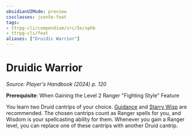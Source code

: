```yaml
---
obsidianUIMode: preview
cssclasses: json5e-feat
tags:
- ttrpg-cli/compendium/src/5e/xphb
- ttrpg-cli/feat
aliases: ["Druidic Warrior"]
---
```

# Druidic Warrior
*Source: Player's Handbook (2024) p. 120*  

**Prerequisite**: When Gaining the Level 2 Ranger "Fighting Style" Feature

You learn two Druid cantrips of your choice. [Guidance](3-Mechanics/CLI/spells/guidance-xphb.md) and [Starry Wisp](3-Mechanics/CLI/spells/starry-wisp-xphb.md) are recommended. The chosen cantrips count as Ranger spells for you, and Wisdom is your spellcasting ability for them. Whenever you gain a Ranger level, you can replace one of these cantrips with another Druid cantrip.